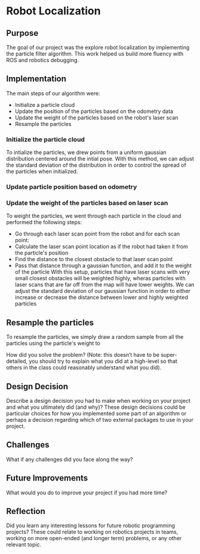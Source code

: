 # Robot Localization

## Purpose
The goal of our project was the explore robot localization by implementing the particle filter algorithm. This work helped us build more fluency with ROS and robotics debugging.

## Implementation
The main steps of our algorithm were:
- Initialize a particle cloud
- Update the position of the particles based on the odometry data
- Update the weight of the particles based on the robot's laser scan
- Resample the particles

### Initialize the particle cloud
To intialize the particles, we drew points from a uniform gaussian distribution centered around the intial pose. With this method, we can adjust the standard deviation of the distribution in order to control the spread of the particles when initialized.

### Update particle position based on odometry


### Update the weight of the particles based on laser scan
To weight the particles, we went through each particle in the cloud and performed the following steps:
- Go through each laser scan point from the robot and for each scan point:
- Calculate the laser scan point location as if the robot had taken it from the particle's position
- Find the distance to the closest obstacle to that laser scan point
- Pass that distance through a gaussian function, and add it to the weight of the particle
With this setup, particles that have laser scans with very small closest obstacles will be weighted highly, wheras particles with laser scans that are far off from the map will have lower weights. We can adjust the standard deviation of our gaussian function in order to either increase or decrease the distance between lower and highly weighted particles

## Resample the particles
To resample the particles, we simply draw a random sample from all the particles using the particle's weight to 

How did you solve the problem? (Note: this doesn’t have to be super-detailed, you should try to explain what you did at a high-level so that others in the class could reasonably understand what you did).

## Design Decision
Describe a design decision you had to make when working on your project and what you ultimately did (and why)? These design decisions could be particular choices for how you implemented some part of an algorithm or perhaps a decision regarding which of two external packages to use in your project.

## Challenges
What if any challenges did you face along the way?

## Future Improvements
What would you do to improve your project if you had more time?

## Reflection
Did you learn any interesting lessons for future robotic programming projects? These could relate to working on robotics projects in teams, working on more open-ended (and longer term) problems, or any other relevant topic.



